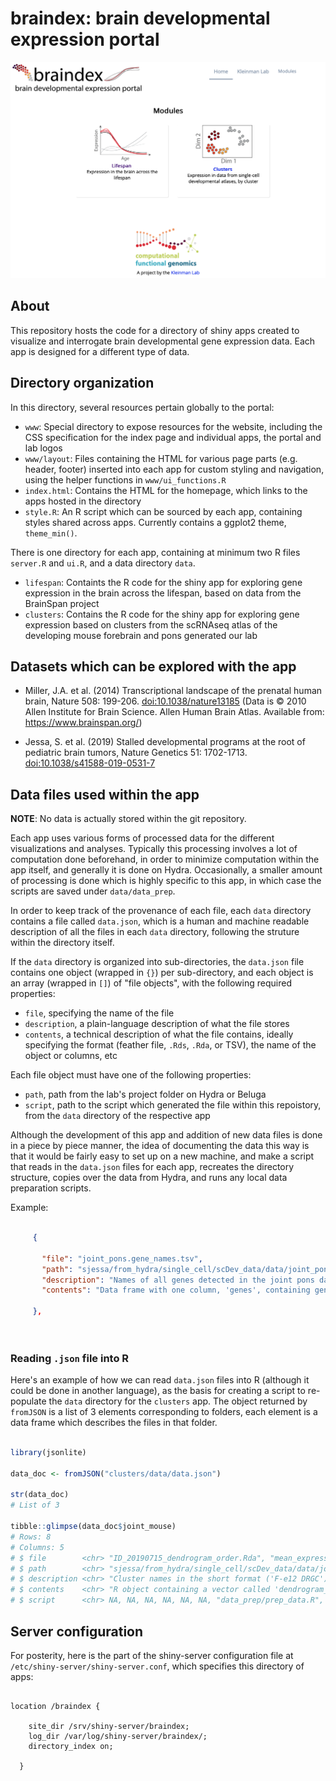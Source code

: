 # braindex: brain developmental expression portal

![](www/README_img.png)


## About

This repository hosts the code for a directory of shiny apps created to visualize and interrogate
brain developmental gene expression data. Each app is designed for a different type of data.


## Directory organization

In this directory, several resources pertain globally to the portal:

* `www`: Special directory to expose resources for the website, including the CSS
specification for the index page and individual apps, the portal and lab logos
* `www/layout`: Files containing the HTML for various page parts (e.g. header, footer)
inserted into each app for custom styling and navigation, using the helper functions
in `www/ui_functions.R`
* `index.html`: Contains the HTML for the homepage, which links to the apps hosted in the directory
* `style.R`: An R script which can be sourced by each app, containing styles shared
across apps. Currently contains a ggplot2 theme, `theme_min()`.


There is one directory for each app, containing at minimum two R files `server.R` and `ui.R`,
and a data directory `data`.

* `lifespan`: Containts the R code for the shiny app for exploring gene expression in the
brain across the lifespan, based on data from the BrainSpan project
* `clusters`: Contains the R code for the shiny app for exploring gene expression
based on clusters from the scRNAseq atlas of the developing mouse forebrain and pons
generated our lab


## Datasets which can be explored with the app

* Miller, J.A. et al. (2014) Transcriptional landscape of the prenatal human brain, Nature 508: 199-206. [doi:10.1038/nature13185](https://doi.org/10.1038/nature13185.) (Data is © 2010 Allen Institute for Brain Science. Allen Human Brain Atlas. Available from: https://www.brainspan.org/)

* Jessa, S. et al. (2019) Stalled developmental programs at the root of pediatric brain tumors, Nature Genetics 51: 1702-1713. [doi:10.1038/s41588-019-0531-7](https://doi.org/10.1038/s41588-019-0531-7)



## Data files used within the app

**NOTE**: No data is actually stored within the git repository.

Each app uses various forms of processed data for the different visualizations
and analyses. Typically this processing involves a lot of computation done beforehand,
in order to minimize computation within the app itself, and generally it is done on Hydra.
Occasionally, a smaller amount of processing is done which is highly specific to this app,
in which case the scripts are saved under `data/data_prep`.

In order to keep track of the provenance of each file, each `data` directory contains a file called `data.json`,
which is a human and machine readable description of all the files in each `data` directory,
following the struture within the directory itself.

If the `data` directory is organized
into sub-directories, the `data.json` file contains one object (wrapped in `{}`) per sub-directory, and
each object is an array (wrapped in `[]`) of "file objects", with the following required properties: 

* `file`, specifying the name of the file
* `description`, a plain-language description of what the file stores
* `contents`, a technical description of what the file contains, ideally specifying
the format (feather file, `.Rds`, `.Rda`, or TSV), the name of the object or columns, etc

Each file object must have one of the following properties:
* `path`, path from the lab's project folder on Hydra or Beluga
* `script`, path to the script which generated the file within this repoistory, from the `data` directory
of the respective app

Although the development of this app and addition of new data files is done in a 
piece by piece manner, the idea of documenting the data this way is that it would
be fairly easy to set up on a new machine, and make a script that reads in the `data.json`
files for each app, recreates the directory structure, copies over the data from Hydra, 
and runs any local data preparation scripts.

Example:


```json

     {
       
       "file": "joint_pons.gene_names.tsv",
       "path": "sjessa/from_hydra/single_cell/scDev_data/data/joint_pons/joint_pons.gene_names.tsv",
       "description": "Names of all genes detected in the joint pons dataset",
       "contents": "Data frame with one column, 'genes', containing gene symbols"
       
     },
     
     
```

### Reading `.json` file into R

Here's an example of how we can read `data.json` files into R (although
it could be done in another language), as the basis for creating a
script to re-populate the `data` directory for the `clusters` app. The object
returned by `fromJSON` is a list of 3 elements corresponding to folders,
each element is a data frame which describes the files in that folder.

```r

library(jsonlite)

data_doc <- fromJSON("clusters/data/data.json")

str(data_doc)
# List of 3

tibble::glimpse(data_doc$joint_mouse)
# Rows: 8
# Columns: 5
# $ file        <chr> "ID_20190715_dendrogram_order.Rda", "mean_expression_per_ID_20190715_cluster.feather", "pct1_per_ID_20190715_cluster.feather", "joi…
# $ path        <chr> "sjessa/from_hydra/single_cell/scDev_data/data/joint_mouse/ID_20190715_dendrogram_order.Rda", "sjessa/from_hydra/single_cell/scDev_…
# $ description <chr> "Cluster names in the short format ('F-e12 DRGC') in the order of the dendrogram in Fig 1 of Jessa et al, Nat Genet, 2019", "Feathe…
# $ contents    <chr> "R object containing a vector called 'dendrogram_order', where elements are cluster names", "Table with first column 'Cluster' and …
# $ script      <chr> NA, NA, NA, NA, NA, NA, "data_prep/prep_data.R", "data_prep/prep_data.R"

```


## Server configuration

For posterity, here is the part of the shiny-server configuration file at `/etc/shiny-server/shiny-server.conf`,
which specifies this directory of apps:

```

location /braindex {

    site_dir /srv/shiny-server/braindex;
    log_dir /var/log/shiny-server/braindex/;
    directory_index on;
    
  }
  
```


